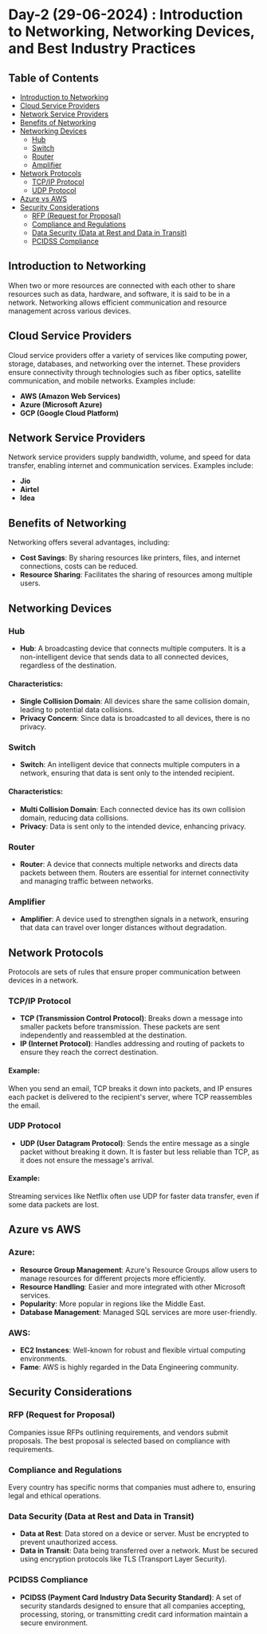 # Day-2 (29-06-2024) : Introduction to Networking, Networking Devices, and Best Industry Practices

## Table of Contents
- [Introduction to Networking](#introduction-to-networking)
- [Cloud Service Providers](#cloud-service-providers)
- [Network Service Providers](#network-service-providers)
- [Benefits of Networking](#benefits-of-networking)
- [Networking Devices](#networking-devices)
  - [Hub](#hub)
  - [Switch](#switch)
  - [Router](#router)
  - [Amplifier](#amplifier)
- [Network Protocols](#network-protocols)
  - [TCP/IP Protocol](#tcpip-protocol)
  - [UDP Protocol](#udp-protocol)
- [Azure vs AWS](#azure-vs-aws)
- [Security Considerations](#security-considerations)
  - [RFP (Request for Proposal)](#rfp-request-for-proposal)
  - [Compliance and Regulations](#compliance-and-regulations)
  - [Data Security (Data at Rest and Data in Transit)](#data-security-data-at-rest-and-data-in-transit)
  - [PCIDSS Compliance](#pcidss-compliance)

## Introduction to Networking

When two or more resources are connected with each other to share resources such as data, hardware, and software, it is said to be in a network. Networking allows efficient communication and resource management across various devices.

## Cloud Service Providers

Cloud service providers offer a variety of services like computing power, storage, databases, and networking over the internet. These providers ensure connectivity through technologies such as fiber optics, satellite communication, and mobile networks. Examples include:

- **AWS (Amazon Web Services)**
- **Azure (Microsoft Azure)**
- **GCP (Google Cloud Platform)**

## Network Service Providers

Network service providers supply bandwidth, volume, and speed for data transfer, enabling internet and communication services. Examples include:

- **Jio**
- **Airtel**
- **Idea**

## Benefits of Networking

Networking offers several advantages, including:

- **Cost Savings**: By sharing resources like printers, files, and internet connections, costs can be reduced.
- **Resource Sharing**: Facilitates the sharing of resources among multiple users.

## Networking Devices

### Hub

- **Hub**: A broadcasting device that connects multiple computers. It is a non-intelligent device that sends data to all connected devices, regardless of the destination.

#### Characteristics:
- **Single Collision Domain**: All devices share the same collision domain, leading to potential data collisions.
- **Privacy Concern**: Since data is broadcasted to all devices, there is no privacy.

### Switch

- **Switch**: An intelligent device that connects multiple computers in a network, ensuring that data is sent only to the intended recipient.

#### Characteristics:
- **Multi Collision Domain**: Each connected device has its own collision domain, reducing data collisions.
- **Privacy**: Data is sent only to the intended device, enhancing privacy.

### Router

- **Router**: A device that connects multiple networks and directs data packets between them. Routers are essential for internet connectivity and managing traffic between networks.

### Amplifier

- **Amplifier**: A device used to strengthen signals in a network, ensuring that data can travel over longer distances without degradation.

## Network Protocols

Protocols are sets of rules that ensure proper communication between devices in a network.

### TCP/IP Protocol

- **TCP (Transmission Control Protocol)**: Breaks down a message into smaller packets before transmission. These packets are sent independently and reassembled at the destination.
- **IP (Internet Protocol)**: Handles addressing and routing of packets to ensure they reach the correct destination.

#### Example:
When you send an email, TCP breaks it down into packets, and IP ensures each packet is delivered to the recipient's server, where TCP reassembles the email.

### UDP Protocol

- **UDP (User Datagram Protocol)**: Sends the entire message as a single packet without breaking it down. It is faster but less reliable than TCP, as it does not ensure the message's arrival.

#### Example:
Streaming services like Netflix often use UDP for faster data transfer, even if some data packets are lost.


## Azure vs AWS

### Azure:

- **Resource Group Management**: Azure's Resource Groups allow users to manage resources for different projects more efficiently.
- **Resource Handling**: Easier and more integrated with other Microsoft services.
- **Popularity**: More popular in regions like the Middle East.
- **Database Management**: Managed SQL services are more user-friendly.

### AWS:

- **EC2 Instances**: Well-known for robust and flexible virtual computing environments.
- **Fame**: AWS is highly regarded in the Data Engineering community.

## Security Considerations

### RFP (Request for Proposal)

Companies issue RFPs outlining requirements, and vendors submit proposals. The best proposal is selected based on compliance with requirements.

### Compliance and Regulations

Every country has specific norms that companies must adhere to, ensuring legal and ethical operations.

### Data Security (Data at Rest and Data in Transit)

- **Data at Rest**: Data stored on a device or server. Must be encrypted to prevent unauthorized access.
- **Data in Transit**: Data being transferred over a network. Must be secured using encryption protocols like TLS (Transport Layer Security).

### PCIDSS Compliance

- **PCIDSS (Payment Card Industry Data Security Standard)**: A set of security standards designed to ensure that all companies accepting, processing, storing, or transmitting credit card information maintain a secure environment.
